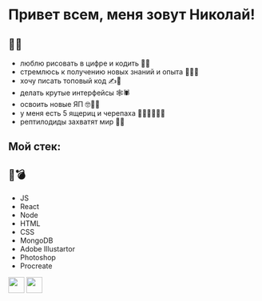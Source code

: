 # Привет всем, меня зовут Николай!

👋🐲
-----

* люблю рисовать в цифре и кодить 🎨📝
* стремлюсь к получению новых знаний и опыта 🏄‍♂️🔞
* хочу писать топовый код ✍️🌟
* делать крутые интерфейсы  🕸🕷
* освоить новые ЯП 🤓🧗‍♀️
* у меня есть 5 ящериц и черепаха 🦎🦎🦎🦎🦎🐢
* рептилодиды захватят мир 🔫😈

## Мой стек:

🌈💣
-----

* JS
* React
* Node
* HTML
* CSS
* MongoDB
* Adobe Illustartor
* Photoshop
* Procreate

<img height="32" width="32" src="https://unpkg.com/simple-icons@v8/icons/simpleicons.svg" />
<img height="32" width="32" src ="https://cdn.simpleicons.org/javascript " />
<!--
**KunPitun/KunPitun** is a ✨ _special_ ✨ repository because its `README.md` (this file) appears on your GitHub profile.

Here are some ideas to get you started:

- 🔭 I’m currently working on ...
- 🌱 I’m currently learning ...
- 👯 I’m looking to collaborate on ...
- 🤔 I’m looking for help with ...
- 💬 Ask me about ...
- 📫 How to reach me: ...
- 😄 Pronouns: ...
- ⚡ Fun fact: ...
-->
